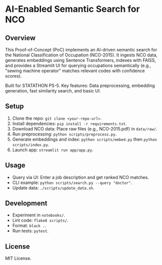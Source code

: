 # AI-Enabled Semantic Search for NCO

## Overview
This Proof-of-Concept (PoC) implements an AI-driven semantic search for the National Classification of Occupation (NCO-2015). It ingests NCO data, generates embeddings using Sentence Transformers, indexes with FAISS, and provides a Streamlit UI for querying occupations semantically (e.g., "sewing machine operator" matches relevant codes with confidence scores).

Built for STATATHON PS-5. Key features: Data preprocessing, embedding generation, fast similarity search, and basic UI.

## Setup
1. Clone the repo: `git clone <your-repo-url>`.
2. Install dependencies: `pip install -r requirements.txt`.
3. Download NCO data: Place raw files (e.g., NCO-2015.pdf) in `data/raw/`.
4. Run preprocessing: `python scripts/preprocess.py`.
5. Generate embeddings and index: `python scripts/embed.py` then `python scripts/index.py`.
6. Launch app: `streamlit run app/app.py`.

## Usage
- Query via UI: Enter a job description and get ranked NCO matches.
- CLI example: `python scripts/search.py --query "doctor"`.
- Update data: `./scripts/update_data.sh`.

## Development
- Experiment in `notebooks/`.
- Lint code: `flake8 scripts/`.
- Format: `black .`.
- Run tests: `pytest`.

## License
MIT License.

